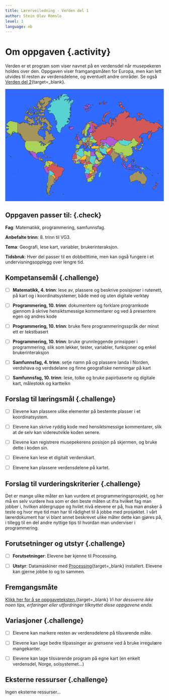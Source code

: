 ```yaml
---
title: Lærerveiledning - Verden del 1
author: Stein Olav Romslo
level: 1
language: nb
---
```



# Om oppgaven {.activity}

Verden er et program som viser navnet på en verdensdel når musepekeren holdes
over den. Oppgaven viser framgangsmåten for Europa, men kan lett utvides til
resten av verdensdelene, og eventuelt andre områder. Se også [Verden del
2](../verden_del2/verden_del2.html){target=_blank}.

![Bilde av verdenskartet](world-map.png)

## Oppgaven passer til: {.check}

 __Fag__: Matematikk, programmering, samfunnsfag.

__Anbefalte trinn__: 8. trinn til VG3.

__Tema__: Geografi, lese kart, variabler, brukerinteraksjon.

__Tidsbruk__: Hver del passer til en dobbelttime, men kan også fungere i et
undervisningsopplegg over lengre tid.

## Kompetansemål {.challenge}

- [ ] __Matematikk, 4. trinn__: lese av, plassere og beskrive posisjoner i
      rutenett, på kart og i koordinatsystemer, både med og uten digitale
      verktøy

- [ ] __Programmering, 10. trinn__: dokumentere og forklare programkode gjennom
      å skrive hensiktsmessige kommentarer og ved å presentere egen og andres
      kode

- [ ] __Programmering, 10. trinn__: bruke flere programmeringsspråk der minst
      ett er tekstbasert

- [ ] __Programmering, 10. trinn__: bruke grunnleggende prinsipper i
      programmering, slik som løkker, tester, variabler, funksjoner og enkel
      brukerinteraksjon

- [ ] __Samfunnsfag, 4. trinn__: setje namn på og plassere landa i Norden,
      verdshava og verdsdelane og finne geografiske nemningar på kart

- [ ] __Samfunnsfag, 10. trinn__: lese, tolke og bruke papirbaserte og digitale
      kart, målestokk og kartteikn

## Forslag til læringsmål {.challenge}

- [ ] Elevene kan plassere ulike elementer på bestemte plasser i et
      koordinatsystem.

- [ ] Elevene kan skrive ryddig kode med hensiktsmessige kommentarer, slik at de
      selv kan videreutvikle koden senere.

- [ ] Elevene kan registrere musepekerens posisjon på skjermen, og bruke dette i
      koden sin.

- [ ] Elevene kan lese et digitalt verdenskart.

- [ ] Elevene kan plassere verdensdelene på kartet.

## Forslag til vurderingskriterier {.challenge}

Det er mange ulike måter en kan vurdere et programmeringsprosjekt, og her må en
selv vurdere hva som er den beste måten ut ifra hvilket fag man jobber i,
hvilken aldergruppe og hvilet nivå elevene er på, hva man ønsker å teste og hvor
mye tid man har til rådighet til å jobbe med prosjektet. I vårt lærerdokument
har vi blant annet beskrevet ulike måter dette kan gjøres på, i tillegg til en
del andre nyttige tips til hvordan man underviser i programmering.

## Forutsetninger og utstyr {.challenge}

- [ ] __Forutsetninger__: Elevene bør kjenne til Processing.

- [ ] __Utstyr__: Datamaskiner med
       [Processing](https://www.processing.org/download/){target=_blank}
       installert. Elevene kan gjerne jobbe to og to sammen.

## Fremgangsmåte

[Klikk her for å se
oppgaveteksten.](../verden_del1/verden_del1.html){target=_blank} _Vi har
dessverre ikke noen tips, erfaringer eller utfordringer tilknyttet disse
oppgavene enda._

## Variasjoner {.challenge}

- [ ] Elevene kan markere resten av verdensdelene på tilsvarende måte.

- [ ] Elevene kan lage bedre tilpassinger av grensene ved å bruke irregulære
      mangekanter.

- [ ] Elevene kan lage tilsvarende program på egne kart (en enkelt verdensdel,
      Norge, solsystemet...)

## Eksterne ressurser {.challenge}

Ingen eksterne ressurser...
